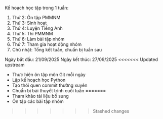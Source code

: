 Kế hoạch học tập trong 1 tuần:
1. Thứ 2: Ôn tập PMMNM 
2. Thứ 3: Sinh hoạt 
3. Thứ 4: Luyện Tiếng Anh
4. Thứ 5: Thi PMMNM 
5. Thứ 6: Làm bài tập nhóm 
6. Thứ 7: Tham gia hoạt động nhóm
7. Chủ nhật: Tổng kết tuần, chuẩn bị tuần sau

Ngày bắt đầu: 21/09/2025
Ngày kết thúc: 27/09/2025
<<<<<<< Updated upstream
- Thực hiện ôn tập môn Git mỗi ngày
- Lập kế hoạch học Python
- Tạo thói quen commit thường xuyên
- Chuẩn bị bài thuyết trình cuối tuần
=======
- Tham khảo tài liệu bổ sung
- Ôn tập các bài tập nhóm
>>>>>>> Stashed changes
